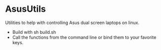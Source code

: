 # AsusUtils
Utilities to help with controlling Asus dual screen laptops on linux.

- Build with sh build.sh
- Call the functions from the command line or bind them to your favorite keys.
